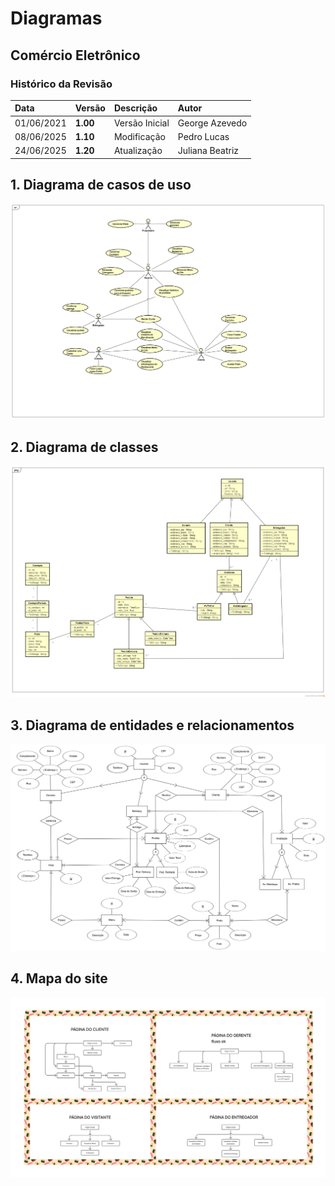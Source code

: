 # Diagramas

## Comércio Eletrônico

### Histórico da Revisão 

|  Data  | Versão | Descrição | Autor |
|:-------|:-------|:----------|:------|
| 01/06/2021 | **1.00** | Versão Inicial  | George Azevedo |
| 08/06/2025 | **1.10** | Modificação  | Pedro Lucas |
| 24/06/2025 | **1.20** | Atualização | Juliana Beatriz |

## 1. Diagrama de casos de uso 

![Casos de Uso](imagens/Diagrama_Casos_de_Uso.png)

## 2. Diagrama de classes

![Entidades e Relacionamentos](imagens/ClassDiagram.png)

## 3. Diagrama de entidades e relacionamentos

![Entidades e Relacionamentos](imagens/Diagrama_Entidades_e_Relacionamentos.png)

## 4. Mapa do site

![Mapa do Site](imagens/Mapa_do_Site.png)

